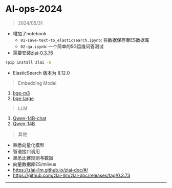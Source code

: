 # AI-ops-2024

> 2024/05/31

* 增加了notebook
  * `01-save-text-to_elasticsearch.ipynb`: 将数据保存至ES数据库
  * `02-qa.ipynb`: 一个简单的5G运维问答测试
* 需要安装[zlai-0.3.76](https://github.com/zlai-llm/zlai/releases/tag/0.3.76)
```bash
!pip install zlai -U
```
* ElasticSearch 版本为 8.12.0

> Embedding Model

1. [bge-m3](https://hf-mirror.com/BAAI/bge-m3)
2. [bge-large](https://hf-mirror.com/BAAI/bge-large-zh-v1.5)

> LLM 

1. [Qwen-14B-chat](https://hf-mirror.com/Qwen/Qwen1.5-14B-Chat)
2. [Qwen-14B](https://hf-mirror.com/Qwen/Qwen1.5-14B)

> 其他

* 熟悉向量化模型
* 智谱接口调用
* 熟悉比赛规则与数据
* 向量数据库ES/mlivus
* https://zlai-llm.github.io/zlai-doc/#/
* https://github.com/zlai-llm/zlai-doc/releases/tag/0.3.73

-----